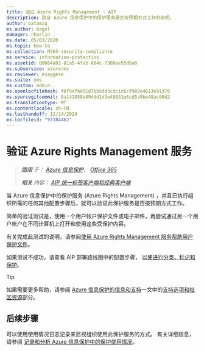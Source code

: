 ```yaml
---
title: 验证 Azure Rights Management - AIP
description: 验证 Azure 信息保护中的保护服务是否按预期方式工作的说明。
author: batamig
ms.author: bagol
manager: rkarlin
ms.date: 05/03/2020
ms.topic: how-to
ms.collection: M365-security-compliance
ms.service: information-protection
ms.assetid: 08664a01-81a5-4fa5-884c-7306ee55dba0
ms.subservice: azurerms
ms.reviewer: esaggese
ms.suite: ems
ms.custom: admin
ms.openlocfilehash: f0f9efbd91d7bb5dd3cdc1c6cf902e4613e91370
ms.sourcegitcommit: 8a141858e494dd1d3e48831e6cd5a5be48ac00d2
ms.translationtype: MT
ms.contentlocale: zh-CN
ms.lasthandoff: 12/14/2020
ms.locfileid: "97384462"
---
```

# <a name="verifying-the-azure-rights-management-service"></a>验证 Azure Rights Management 服务

>***适用** 于： [Azure 信息保护](https://azure.microsoft.com/pricing/details/information-protection)、 [Office 365](https://download.microsoft.com/download/E/C/F/ECF42E71-4EC0-48FF-AA00-577AC14D5B5C/Azure_Information_Protection_licensing_datasheet_EN-US.pdf)*
>
>***相关** 内容： [AIP 统一标签客户端和经典客户端](faqs.md#whats-the-difference-between-the-azure-information-protection-classic-and-unified-labeling-clients)*

当 Azure 信息保护中的保护服务 (Azure Rights Management) ，并且已执行组织所需的任何其他配置步骤后，就可以验证此保护服务是否按预期方式工作。 

简单的验证测试是，使用一个用户帐户保护文件或电子邮件，再尝试通过另一个用户帐户在不同计算机上打开和使用这些受保护内容。

有关完成此测试的说明，请参阅[使用 Azure Rights Management 服务帮助用户保护文件](help-users.md)。

如果测试不成功，请查看 AIP 部署路线图中的配置步骤， [以便进行分类、标记和保护](deployment-roadmap-classify-label-protect.md)。

> [!TIP]
> 如果需要更多帮助，请参阅 [Azure 信息保护的信息和支持](information-support.md)一文中的[支持选项和社区资源](information-support.md#support-options-and-community-resources)部分。

## <a name="next-steps"></a>后续步骤

可以使用使用情况日志记录来监视组织使用此保护服务的方式。 有关详细信息，请参阅 [记录和分析 Azure 信息保护中的保护使用情况](log-analyze-usage.md)。



